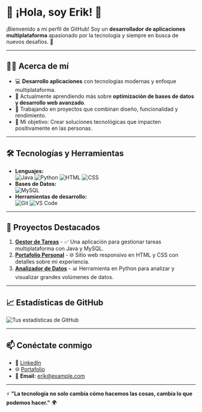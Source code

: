 # 🌟 ¡Hola, soy Erik! 👋

¡Bienvenido a mi perfil de GitHub! Soy un **desarrollador de aplicaciones multiplataforma** apasionado por la tecnología y siempre en busca de nuevos desafíos. 🚀

---

## 👨‍💻 **Acerca de mí**
- 💻 **Desarrollo aplicaciones** con tecnologías modernas y enfoque multiplataforma.
- 🌱 Actualmente aprendiendo más sobre **optimización de bases de datos y desarrollo web avanzado**.
- 🔭 Trabajando en proyectos que combinan diseño, funcionalidad y rendimiento.
- 🎯 Mi objetivo: Crear soluciones tecnológicas que impacten positivamente en las personas.

---

## 🛠️ **Tecnologías y Herramientas**
- **Lenguajes:**  
  ![Java](https://img.shields.io/badge/Java-ED8B00?style=for-the-badge&logo=java&logoColor=white) ![Python](https://img.shields.io/badge/Python-3776AB?style=for-the-badge&logo=python&logoColor=white) ![HTML](https://img.shields.io/badge/HTML5-E34F26?style=for-the-badge&logo=html5&logoColor=white) ![CSS](https://img.shields.io/badge/CSS3-1572B6?style=for-the-badge&logo=css3&logoColor=white)
- **Bases de Datos:**  
  ![MySQL](https://img.shields.io/badge/MySQL-4479A1?style=for-the-badge&logo=mysql&logoColor=white)
- **Herramientas de desarrollo:**  
  ![Git](https://img.shields.io/badge/Git-F05032?style=for-the-badge&logo=git&logoColor=white) ![VS Code](https://img.shields.io/badge/VS_Code-007ACC?style=for-the-badge&logo=visual-studio-code&logoColor=white)

---

## 🌟 **Proyectos Destacados**
1. **[Gestor de Tareas](#)** - ✅ Una aplicación para gestionar tareas multiplataforma con Java y MySQL.
2. **[Portafolio Personal](#)** - 🌐 Sitio web responsivo en HTML y CSS con detalles sobre mi experiencia.
3. **[Analizador de Datos](#)** - 📊 Herramienta en Python para analizar y visualizar grandes volúmenes de datos.

---

## 📈 **Estadísticas de GitHub**
![Tus estadísticas de GitHub](https://github-readme-stats.vercel.app/api?username=tuusuario&show_icons=true&theme=radical)

---

## 📫 **Conéctate conmigo**
- 💼 [LinkedIn](https://www.linkedin.com/in/erik/)
- 🌐 [Portafolio](https://tuportafolio.com)
- 📧 **Email:** erik@example.com

---

⚡ **"La tecnología no solo cambia cómo hacemos las cosas, cambia lo que podemos hacer."** 🌍
